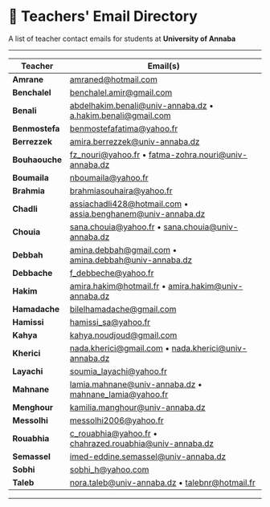 # 📧 Teachers' Email Directory

A list of teacher contact emails for students at **University of Annaba**

---

| **Teacher** | **Email(s)** |
|--------------|--------------|
| **Amrane** | [amraned@hotmail.com](mailto:amraned@hotmail.com) |
| **Benchalel** | [benchalel.amir@gmail.com](mailto:benchalel.amir@gmail.com) |
| **Benali** | [abdelhakim.benali@univ-annaba.dz](mailto:abdelhakim.benali@univ-annaba.dz) • [a.hakim.benali@gmail.com](mailto:a.hakim.benali@gmail.com) |
| **Benmostefa** | [benmostefafatima@yahoo.fr](mailto:benmostefafatima@yahoo.fr) |
| **Berrezzek** | [amira.berrezzek@univ-annaba.dz](mailto:amira.berrezzek@univ-annaba.dz) |
| **Bouhaouche** | [fz_nouri@yahoo.fr](mailto:fz_nouri@yahoo.fr) • [fatma-zohra.nouri@univ-annaba.dz](mailto:fatma-zohra.nouri@univ-annaba.dz) |
| **Boumaila** | [nboumaila@yahoo.fr](mailto:nboumaila@yahoo.fr) |
| **Brahmia** | [brahmiasouhaira@yahoo.fr](mailto:brahmiasouhaira@yahoo.fr) |
| **Chadli** | [assiachadli428@hotmail.com](mailto:assiachadli428@hotmail.com) • [assia.benghanem@univ-annaba.dz](mailto:assia.benghanem@univ-annaba.dz) |
| **Chouia** | [sana.chouia@yahoo.fr](mailto:sana.chouia@yahoo.fr) • [sana.chouia@univ-annaba.dz](mailto:sana.chouia@univ-annaba.dz) |
| **Debbah** | [amina.debbah@gmail.com](mailto:amina.debbah@gmail.com) • [amina.debbah@univ-annaba.dz](mailto:amina.debbah@univ-annaba.dz) |
| **Debbache** | [f_debbeche@yahoo.fr](mailto:f_debbeche@yahoo.fr) |
| **Hakim** | [amira.hakim@hotmail.fr](mailto:amira.hakim@hotmail.fr) • [amira.hakim@univ-annaba.dz](mailto:amira.hakim@univ-annaba.dz) |
| **Hamadache** | [bilelhamadache@gmail.com](mailto:bilelhamadache@gmail.com) |
| **Hamissi** | [hamissi_sa@yahoo.fr](mailto:hamissi_sa@yahoo.fr) |
| **Kahya** | [kahya.noudjoud@gmail.com](mailto:kahya.noudjoud@gmail.com) |
| **Kherici** | [nada.kherici@gmail.com](mailto:nada.kherici@gmail.com) • [nada.kherici@univ-annaba.dz](mailto:nada.kherici@univ-annaba.dz) |
| **Layachi** | [soumia_layachi@yahoo.fr](mailto:soumia_layachi@yahoo.fr) |
| **Mahnane** | [lamia.mahnane@univ-annaba.dz](mailto:lamia.mahnane@univ-annaba.dz) • [mahnane_lamia@yahoo.fr](mailto:mahnane_lamia@yahoo.fr) |
| **Menghour** | [kamilia.manghour@univ-annaba.dz](mailto:kamilia.manghour@univ-annaba.dz) |
| **Messolhi** | [messolhi2006@yahoo.fr](mailto:messolhi2006@yahoo.fr) |
| **Rouabhia** | [c_rouabhia@yahoo.fr](mailto:c_rouabhia@yahoo.fr) • [chahrazed.rouabhia@univ-annaba.dz](mailto:chahrazed.rouabhia@univ-annaba.dz) |
| **Semassel** | [imed-eddine.semassel@univ-annaba.dz](mailto:imed-eddine.semassel@univ-annaba.dz) |
| **Sobhi** | [sobhi_h@yahoo.com](mailto:sobhi_h@yahoo.com) |
| **Taleb** | [nora.taleb@univ-annaba.dz](mailto:nora.taleb@univ-annaba.dz) • [talebnr@hotmail.fr](mailto:talebnr@hotmail.fr) |

---